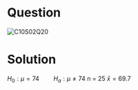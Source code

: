# Question

![C10S02Q20](https://github.com/user-attachments/assets/ad433edd-bfd1-42c0-bb9d-19ece2819e96)

# Solution
$H_0:\mu = 74 \quad \quad H_a: \mu \neq 74$
n = 25 $\bar{x} = 69.7$ 
